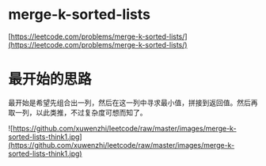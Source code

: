# merge-k-sorted-lists

[https://leetcode.com/problems/merge-k-sorted-lists/](https://leetcode.com/problems/merge-k-sorted-lists/)

# 最开始的思路

最开始是希望先组合出一列，然后在这一列中寻求最小值，拼接到返回值。然后再取一列，以此类推，不过复杂度可想而知了。


![https://github.com/xuwenzhi/leetcode/raw/master/images/merge-k-sorted-lists-think1.jpg](https://github.com/xuwenzhi/leetcode/raw/master/images/merge-k-sorted-lists-think1.jpg)


